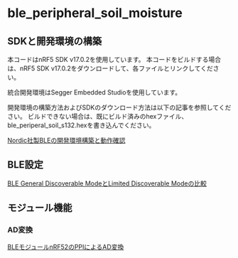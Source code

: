 # ble_peripheral_soil_moisture

## SDKと開発環境の構築
本コードはnRF5 SDK v17.0.2を使用しています。
本コードをビルドする場合は、nRF5 SDK v17.0.2をダウンロードして、各ファイルとリンクしてください。

統合開発環境はSegger Embedded Studioを使用しています。

開発環境の構築方法およびSDKのダウンロード方法は以下の記事を参照してください。
ビルドできない場合は、既にビルド済みのhexファイル、ble_periperal_soil_s132.hexを書き込んでください。

[Nordic社製BLEの開発環境構築と動作確認](https://qiita.com/Kosuke_Matsui/items/5d61ce77e928b9f117cc)


## BLE設定
[BLE General Discoverable ModeとLimited Discoverable Modeの比較](https://qiita.com/Kosuke_Matsui/items/c46a7e0b2299fe2e611f)

## モジュール機能
### AD変換

[BLEモジュールnRF52のPPIによるAD変換](https://qiita.com/Kosuke_Matsui/items/403b9fae1dc2658154f0)

